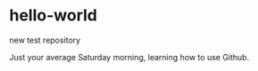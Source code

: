 # hello-world
new test repository

Just your average Saturday morning, learning how to use Github. 
